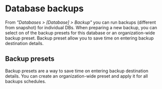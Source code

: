 # Database backups

From _"Databases > [Database] > Backup"_ you can run backups (different from snapshot) for individual DBs. When preparing a new backup, you can select on of the backup presets for this database or an organization-wide backup preset. Backup preset allow you to save time on entering backup destination details. 

## Backup presets

Backup presets are a way to save time on entering backup destination details. You can create an organization-wide preset and apply it for all backups schedules.
